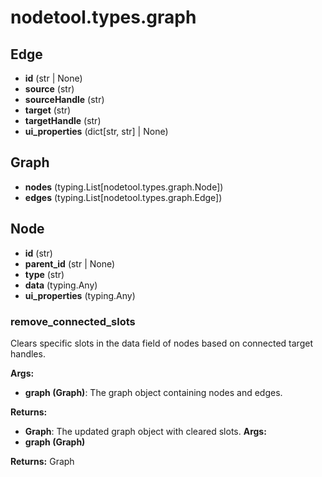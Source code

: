 # nodetool.types.graph

## Edge

- **id** (str | None)
- **source** (str)
- **sourceHandle** (str)
- **target** (str)
- **targetHandle** (str)
- **ui_properties** (dict[str, str] | None)

## Graph

- **nodes** (typing.List[nodetool.types.graph.Node])
- **edges** (typing.List[nodetool.types.graph.Edge])

## Node

- **id** (str)
- **parent_id** (str | None)
- **type** (str)
- **data** (typing.Any)
- **ui_properties** (typing.Any)

### remove_connected_slots

Clears specific slots in the data field of nodes based on connected target handles.


**Args:**

- **graph (Graph)**: The graph object containing nodes and edges.


**Returns:**

- **Graph**: The updated graph object with cleared slots.
**Args:**
- **graph (Graph)**

**Returns:** Graph

